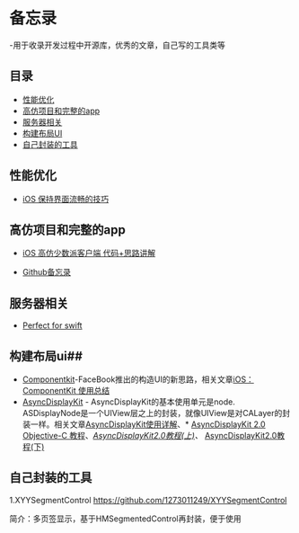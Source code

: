 ﻿# 备忘录
 -用于收录开发过程中开源库，优秀的文章，自己写的工具类等
## 目录 ##

- [性能优化](#性能优化)
- [高仿项目和完整的app](#高仿项目和完整的app)
- [服务器相关](#服务器相关)
- [构建布局UI](#构建布局ui)
- [自己封装的工具](#自己封装的工具)


## 性能优化 ##
- [iOS 保持界面流畅的技巧][1]

## 高仿项目和完整的app ##

- [iOS 高仿少数派客户端 代码+思路讲解][2]

- [Github备忘录][3]

## 服务器相关 ##

- [Perfect for swift][4]

## 构建布局ui##

 - [Componentkit][5]-FaceBook推出的构造UI的新思路，相关文章[iOS：ComponentKit 使用总结][6]
 - [AsyncDisplayKit][7] - AsyncDisplayKit的基本使用单元是node. ASDisplayNode是一个UIView层之上的封装，就像UIView是对CALayer的封装一样。相关文章[AsyncDisplayKit使用详解][8]、* [AsyncDisplayKit 2.0 Objective-C 教程][9]、*[AsyncDisplayKit2.0教程(上)][10]、* [AsyncDisplayKit2.0教程(下)][11]

## 自己封装的工具 ##

1.XYYSegmentControl https://github.com/1273011249/XYYSegmentControl

简介：多页签显示，基于HMSegmentedControl再封装，便于使用


  [1]: https://blog.ibireme.com/2015/11/12/smooth_user_interfaces_for_ios/
  [2]: http://www.jianshu.com/p/1265eea814c6
  [3]: http://www.jianshu.com/p/5c16f21a74de
  [4]: https://github.com/PerfectlySoft/Perfect
  [5]: https://github.com/facebook/componentkit
  [6]: https://segmentfault.com/a/1190000002706612
  [7]: https://github.com/facebookarchive/AsyncDisplayKit
  [8]: http://www.jianshu.com/p/a6105e22d394
  [9]: http://blog.csdn.net/kmyhy/article/details/55656939
  [10]: http://blog.csdn.net/kmyhy/article/details/54632659
  [11]: http://blog.csdn.net/kmyhy/article/details/54846322
